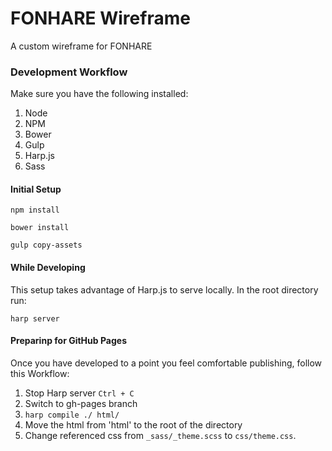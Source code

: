 # FONHARE Wireframe
A custom wireframe for FONHARE

### Development Workflow

Make sure you have the following installed:

1. Node
2. NPM
3. Bower
4. Gulp
5. Harp.js
6. Sass

#### Initial Setup

```
npm install
```

```
bower install
```

```
gulp copy-assets
```

#### While Developing

This setup takes advantage of Harp.js to serve locally. In the root directory run:

```
harp server
```

#### Preparinp for GitHub Pages

Once you have developed to a point you feel comfortable publishing, follow this Workflow:

1. Stop Harp server `Ctrl + C`
2. Switch to gh-pages branch
3. `harp compile ./ html/`
4. Move the html from 'html' to the root of the directory
5. Change referenced css from `_sass/_theme.scss` to `css/theme.css`.
